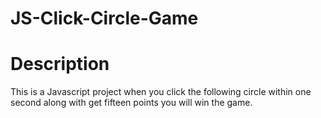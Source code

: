 # JS-Click-Circle-Game
# Description
This is a Javascript project when you click the following circle within one second along with get fifteen points you will win the game.
